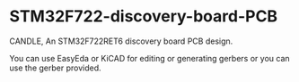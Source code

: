 # STM32F722-discovery-board-PCB
CANDLE,
An STM32F722RET6 discovery board PCB design.

You can use EasyEda or KiCAD for editing or generating gerbers or you can use the gerber provided.


